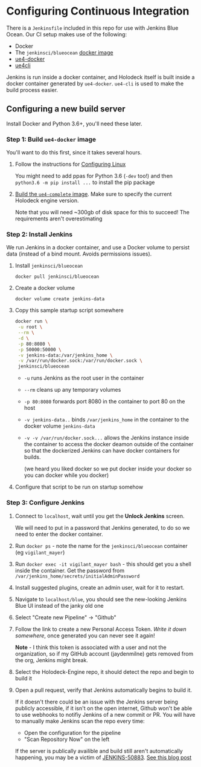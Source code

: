 # Configuring Continuous Integration

There is a `Jenkinsfile` included in this repo for use with Jenkins Blue Ocean. Our CI setup makes use of the following:

- Docker
- The `jenkinsci/blueocean` [docker image](https://hub.docker.com/r/jenkinsci/blueocean/)
- [ue4-docker](https://github.com/adamrehn/ue4-docker)
- [ue4cli](https://github.com/adamrehn/ue4cli)

Jenkins is run inside a docker container, and Holodeck itself is built inside a docker container generated by `ue4-docker`. `ue4-cli` is used to make the build process easier.

## Configuring a new build server
Install Docker and Python 3.6+, you'll need these later.

### Step 1: Build `ue4-docker` image
You'll want to do this first, since it takes several hours.

1. Follow the instructions for [Configuring Linux](https://adamrehn.com/docs/ue4-docker/configuration/configuring-linux)

   You might need to add ppas for Python 3.6 (`-dev` too!) and then `python3.6 -m pip install ...` to install the pip package
2. [Build the `ue4-complete` image](https://adamrehn.com/docs/ue4-docker/use-cases/continuous-integration). Make sure to specify the current Holodeck engine version.

   Note that you will need ~300gb of disk space for this to succeed! The requirements aren't overestimating

### Step 2: Install Jenkins
We run Jenkins in a docker container, and use a Docker volume to persist data (instead of a bind mount. Avoids permissions issues).
1. Install `jenkinsci/blueocean`

   `docker pull jenkinsci/blueocean`
2. Create a docker volume

   `docker volume create jenkins-data`
3. Copy this sample startup script somewhere

   ```bash
   docker run \
    -u root \
    --rm \
    -d \
    -p 80:8080 \
    -p 50000:50000 \
    -v jenkins-data:/var/jenkins_home \
    -v /var/run/docker.sock:/var/run/docker.sock \
    jenkinsci/blueocean
    ```

    - `-u` runs Jenkins as the root user in the container
    - `--rm` cleans up any temporary volumes
    - `-p 80:8080` forwards port 8080 in the container to port 80 on the host
    - `-v jenkins-data..` binds `/var/jenkins_home` in the container to the docker volume `jenkins-data`
    - `-v -v /var/run/docker.sock...` allows the Jenkins instance inside the container to access the docker deamon outside of the container so that the dockerized Jenkins can have docker containers for builds.

      (we heard you liked docker so we put docker inside your docker so you can docker while you docker)

4. Configure that script to be run on startup somehow

### Step 3: Configure Jenkins
1. Connect to `localhost`, wait until you get the **Unlock Jenkins** screen.

   We will need to put in a password that Jenkins generated, to do so we need to enter the docker container.

2. Run `docker ps` - note the name for the `jenkinsci/blueocean` container (eg `vigilant_mayer`)
3. Run `docker exec -it vigilant_mayer bash` - this should get you a shell inside the container. Get the password from `/var/jenkins_home/secrets/initialAdminPassword`
4. Install suggested plugins, create an admin user, wait for it to restart.
5. Navigate to `localhost/blue`, you should see the new-looking Jenkins Blue UI instead of the janky old one
6. Select "Create new Pipeline" -> "Github"
7. Follow the link to create a new Personal Access Token. *Write it down somewhere*, once generated you can never see it again!

   **Note** - I think this token is associated with a user and not the organization, so if my GitHub account (jaydenmilne) gets removed from the org, Jenkins might break.
8. Select the Holodeck-Engine repo, it should detect the repo and begin to build it
9. Open a pull request, verify that Jenkins automatically begins to build it.

   If it doesn't there could be an issue with the Jenkins server being publicly accessible, if it isn't on the open internet, Github won't be able to use webhooks to notifiy Jenkins of a new commit or PR. You will have to manually make Jenkins scan the repo every time:

   - Open the configuration for the pipeline
   - "Scan Repository Now" on the left

   If the server is publically availible and build still aren't automatically happening, you may be a victim of [JENKINS-50883](https://issues.jenkins-ci.org/browse/JENKINS-50883). [See this blog post](http://jayd.ml/jenkins/2019/03/05/jenkins-pipeline-webhooks)
